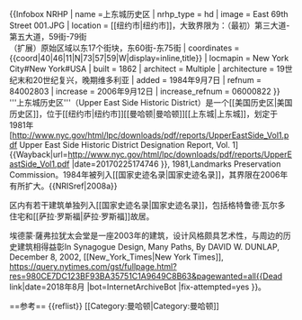 {{Infobox NRHP
  | name =上东城历史区
  | nrhp_type = hd
  | image = East 69th Street 001.JPG
  | location = [[纽约市|纽约市]]，大致界限为：（最初）第三大道-第五大道，59街-79街<br/>（扩展）原始区域以东17个街块，东60街-东75街
  | coordinates = {{coord|40|46|11|N|73|57|59|W|display=inline,title}}
  | locmapin = New York City#New York#USA
  | built = 1862
  | architect = Multiple
  | architecture = 19世纪末和20世纪复兴，晚期维多利亚
  | added = 1984年9月7日
  | refnum = 84002803<ref name="nris"/>
  | increase = 2006年9月12日
  | increase_refnum = 06000822<ref name="nris"/>
}}
'''上东城历史区'''（Upper East Side Historic District）是一个[[美国历史区|美国历史区]]，位于[[纽约市|纽约市]][[曼哈顿|曼哈顿]][[上东城|上东城]]，划定于1981年<ref>[http://www.nyc.gov/html/lpc/downloads/pdf/reports/UpperEastSide_Vol1.pdf Upper East Side Historic District Designation Report, Vol. 1] {{Wayback|url=http://www.nyc.gov/html/lpc/downloads/pdf/reports/UpperEastSide_Vol1.pdf |date=20170225174746 }}, 1981,Landmarks Preservation Commission</ref>。1984年被列入[[国家史迹名录|国家史迹名录]]，其界限在2006年有所扩大。<ref name="nris">{{NRISref|2008a}}</ref>

区内有若干建筑单独列入[[国家史迹名录|国家史迹名录]]，包括格特鲁德·瓦尔多住宅和[[萨拉·罗斯福|萨拉·罗斯福]]故居<ref name="nris"/>。

埃德蒙·薩弗拉犹太会堂是一座2003年的建筑，设计风格颇具艺术性，与周边的历史建筑相得益彰<ref>In Synagogue Design, Many Paths, By DAVID W. DUNLAP,  December 8, 2002, [[New_York_Times|New York Times]], https://query.nytimes.com/gst/fullpage.html?res=980CE7DC123BF93BA35751C1A9649C8B63&pagewanted=all{{Dead link|date=2018年8月 |bot=InternetArchiveBot |fix-attempted=yes }}</ref>。

==参考==
{{reflist}}
[[Category:曼哈顿|Category:曼哈顿]]